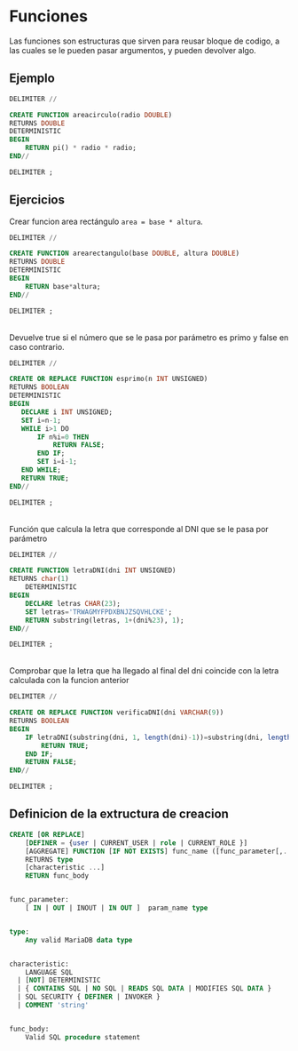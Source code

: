 # Funciones

Las funciones son estructuras que sirven para reusar bloque de codigo, a las cuales se le pueden pasar argumentos, y pueden devolver algo.


## Ejemplo

```sql
DELIMITER //

CREATE FUNCTION areacirculo(radio DOUBLE)
RETURNS DOUBLE
DETERMINISTIC
BEGIN
    RETURN pi() * radio * radio;
END//

DELIMITER ;
```


## Ejercicios

Crear funcion area rectángulo `area = base * altura`.

```sql
DELIMITER //

CREATE FUNCTION arearectangulo(base DOUBLE, altura DOUBLE)
RETURNS DOUBLE
DETERMINISTIC
BEGIN
    RETURN base*altura;
END//

DELIMITER ;
```

\
Devuelve true si el número que se le pasa por parámetro es primo y false en caso contrario.

```sql
DELIMITER //

CREATE OR REPLACE FUNCTION esprimo(n INT UNSIGNED)
RETURNS BOOLEAN
DETERMINISTIC
BEGIN
   DECLARE i INT UNSIGNED;
   SET i=n-1;
   WHILE i>1 DO
       IF n%i=0 THEN
           RETURN FALSE;
       END IF;
       SET i=i-1;
   END WHILE;
   RETURN TRUE;
END//

DELIMITER ;
```

\
Función que calcula la letra que corresponde al DNI que se le pasa por 
parámetro

```sql
DELIMITER //

CREATE FUNCTION letraDNI(dni INT UNSIGNED)
RETURNS char(1)
    DETERMINISTIC
BEGIN
    DECLARE letras CHAR(23);
    SET letras='TRWAGMYFPDXBNJZSQVHLCKE';
    RETURN substring(letras, 1+(dni%23), 1);
END//

DELIMITER ;
```

\
Comprobar que la letra que ha llegado al final del dni coincide con la letra calculada con la funcion anterior

```sql
DELIMITER //

CREATE OR REPLACE FUNCTION verificaDNI(dni VARCHAR(9))
RETURNS BOOLEAN
BEGIN
    IF letraDNI(substring(dni, 1, length(dni)-1))=substring(dni, length(dni), 1) THEN
        RETURN TRUE;  
    END IF;
    RETURN FALSE;
END//

DELIMITER ;
```


## Definicion de la extructura de creacion

```sql
CREATE [OR REPLACE]
    [DEFINER = {user | CURRENT_USER | role | CURRENT_ROLE }]
    [AGGREGATE] FUNCTION [IF NOT EXISTS] func_name ([func_parameter[,...]])
    RETURNS type
    [characteristic ...]
    RETURN func_body


func_parameter:
    [ IN | OUT | INOUT | IN OUT ]  param_name type


type:
    Any valid MariaDB data type


characteristic:
    LANGUAGE SQL
  | [NOT] DETERMINISTIC
  | { CONTAINS SQL | NO SQL | READS SQL DATA | MODIFIES SQL DATA }
  | SQL SECURITY { DEFINER | INVOKER }
  | COMMENT 'string'


func_body:
    Valid SQL procedure statement
```

